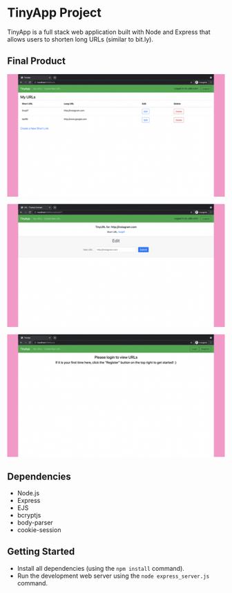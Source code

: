 # TinyApp Project

TinyApp is a full stack web application built with Node and Express that allows users to shorten long URLs (similar to bit.ly).

## Final Product


!["Screenshot of URLs page when user is logged in](https://github.com/StephhyL/tinyApp/blob/master/docs/urls-page-logged-in.png)

!["Screenshot of individual URL page"](https://github.com/StephhyL/tinyApp/blob/master/docs/urls-id-page.png)

!["Screenshot of URLs page when user is logged in](https://github.com/StephhyL/tinyApp/blob/master/docs/urls-page-logged-out.png)

## Dependencies
- Node.js
- Express
- EJS
- bcryptjs
- body-parser
- cookie-session

## Getting Started
- Install all dependencies (using the `npm install` command).
- Run the development web server using the `node express_server.js` command.